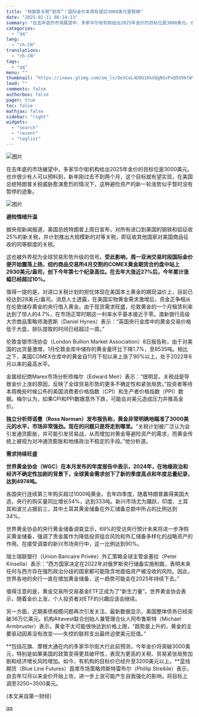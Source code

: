 ```yaml
---
title: "特朗普关税“助攻”！国际金价本周有望迎3000美元里程碑"
date: "2025-02-11 08:14:13"
summary: "在去年底的市场展望中，多家华尔街机构给出2025年金价的目标位是3000美元。也许很少有人可以预料到..."
categories:
  - "qq"
lang:
  - "zh-CN"
translations:
  - "zh-CN"
tags:
  - "qq"
menu: ""
thumbnail: "https://inews.gtimg.com/om_ls/OeSCoL4D9U1KkXQgNSvPxQ5X9ktWYu1DeJMrxe_mmjt50AA_640360/0"
lead: ""
comments: false
authorbox: false
pager: true
toc: false
mathjax: false
sidebar: "right"
widgets:
  - "search"
  - "recent"
  - "taglist"
---
```


![图片](https://inews.gtimg.com/om_bt/OCwF-mLjSYtdGyQ53YTkeS5O1xPNksry2vFJ3z6hsjmVYAA/641)

在去年底的市场展望中，多家华尔街机构给出2025年金价的目标位是3000美元。也许很少有人可以预料到，新年刚过去不到两个月，这个目标就有望实现，在美国总统特朗普关税威胁愈演愈烈的情况下，这种避险资产的新一轮涨势似乎暂时没有暂停的迹象。

![图片](https://inews.gtimg.com/om_bt/O3Fvw2-DdBOWcekewaRDiIJ6t0SICiGylYo0nnfx3J_9MAA/641)

**避险情绪升温**

据央视新闻报道，美国总统特朗普上周日宣布，对所有进口到美国的钢铁和铝征收25%的新关税，并计划推出大规模新的对等关税，即征收其他国家对美国商品征收的同等额度的关税。

这也被外界视为全球贸易形势升级的信号。**受此影响，周一亚洲交易时段国际金价便开始震荡上扬，纽约商品交易所4月交割的COMEX黄金期货合约盘中站上2930美元/盎司，创下今年第七个纪录高位。在去年大涨近27%后，今年累计涨幅已经超过10%。**

值得一提的是，对进口关税计划的担忧体现在美国本土黄金的期现溢价上，目前已经达到28美元/盎司。消息人士透露，在美国实物黄金需求激增后，资金正争相从在伦敦储存黄金的央行借入黄金。由于现货需求旺盛，伦敦黄金的一个月租赁利率达到了惊人的4.7%，在市场正常时期这一利率水平基本接近于零。澳新银行高级大宗商品策略师海恩斯（Daniel Hynes）表示：“英国央行金库中的黄金交易价格低于大盘，排队提取的时间已经超过一周。”

伦敦金银市场协会（London Bullion Market Association）8日报告称，由于对美国的出货量激增，1月伦敦金库中储存的黄金量环比下降1.7%，至8535吨。相比之下，美国COMEX仓库中的黄金自11月下旬以来上涨了90%以上，处于2022年6月以来的最高水平。

金属经纪商Marex市场分析师梅尔（Edward Meir）表示：“很明显，关税战是导致金价上涨的原因，反映了全球贸易形势的更多不确定性和紧张局势。”投资者等待本周晚些时候公布的美国消费者价格指数（CPI）和生产者价格指数（PPI）数据。梅尔认为，如果CPI和PPI数据意外下跌，可能会对美元造成压力并推高金价。

**独立分析师诺曼（Ross Norman）发布报告称，黄金非常明确地瞄准了3000美元的水平，市场非常强劲。现在的问题只是将走到哪里。**“关税计划被广泛认为会引发通货膨胀，并可能引发贸易战，从而增加对黄金等避险资产的需求，而黄金传统上被视为对冲通货膨胀和地缘政治不稳定的手段。”他分析道。

**需求持续旺盛**

**世界黄金协会（WGC）在本月发布的年度报告中表示，2024年，在地缘政治和经济不确定性加剧的背景下，全球黄金需求创下了新的季度高点和年度总量纪录，达到4974吨。**

各国央行连续第三年购买超过1000吨黄金。去年四季度，随着特朗普赢得美国大选，央行的购买量同比增长54%，达到333吨。新兴市场尤为踊跃，印度、土耳其和波兰占据前三，其中土耳其黄金储备在外汇储备总额中所占的比例达到34%。

世界黄金协会的央行黄金储备调查显示，69%的受访央行预计未来将进一步净购买黄金储备，强调了贵金属作为降低投资组合风险和外汇储备多样化的战略资产的作用。在接受调查的新兴市场央行中，这一比例达到90%。

瑞士瑞联银行（Union Bancaire Privée）外汇策略全球主管金塞拉（Peter Kinsella）表示：“西方国家决定在2022年对俄罗斯央行储备实施制裁，表明未来任何与西方存在强烈政治分歧的国家都可能隐含地面临资产被没收的风险。因此，世界各地的央行一直在增加黄金储备，这一趋势可能会在2025年持续下去。”

值得注意的是，黄金交易所交易基金ETF正成为了“新生力量”。世界黄金协会表示，随着金价上涨，个人投资者对ETF的兴趣应该会继续。

另一方面，近期美债规模问题再次引发关注。最新数据显示，美国整体债务已经突破36万亿美元。机构Altavest联合创始人兼管理合伙人阿布鲁斯特（Michael Armbruster）表示，黄金不太可能很快达到价格上限，“趋势是上升的，黄金的主要驱动因素没有改变——失控的联邦支出最终迫使美元贬值。”

**包括花旗、摩根大通在内的多家华尔街大行此前预测，今年金价将突破3000美元，特别是如果美国的政策变得更具破坏性，表现为更高的关税、贸易紧张局势加剧和经济增长风险增加。如今，有机构的目标价已经升至3200美元以上。**蓝线期货（Blue Line Futures）首席市场策略师斯特雷布尔（Phillip Streible）表示，自去年12月以来金价开始上攻，进一步上涨可能产生自我强化的影响，将目标上调至3250~3500美元。

 (本文来自第一财经)

[qq](https://new.qq.com/rain/a/20250211A01DAE00)
